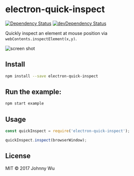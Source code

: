 # electron-quick-inspect

[![Dependency Status](https://david-dm.org/electron-utils/electron-quick-inspect.svg)](https://david-dm.org/electron-utils/electron-quick-inspect)
[![devDependency Status](https://david-dm.org/electron-utils/electron-quick-inspect/dev-status.svg)](https://david-dm.org/electron-utils/electron-quick-inspect#info=devDependencies)

Quickly inspect an element at mouse position via `webContents.inspectElement(x,y)`.

![screen shot](https://cloud.githubusercontent.com/assets/174891/21878433/493fd2a2-d8cd-11e6-9087-8b3aee186c5d.png)

## Install

```bash
npm install --save electron-quick-inspect
```

## Run the example:

```bash
npm start example
```

## Usage

```javascript
const quickInspect = require('electron-quick-inspect');

quickInspect.inspect(browserWindow);
```

## License

MIT © 2017 Johnny Wu
